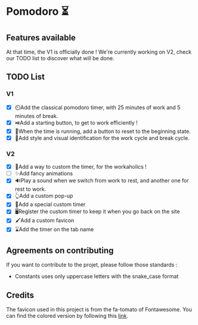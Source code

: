 # Pomodoro ⏳

## Features available

At that time, the V1 is officially done ! We're currently working on V2, check our TODO list to discover what will be done.

## TODO List

### V1

-   [x] ⏲️Add the classical pomodoro timer, with 25 minutes of work and 5 minutes of break.
-   [x] ⏯️Add a starting button, to get to work efficiently !
-   [x] 🏃When the time is running, add a button to reset to the beginning state.
-   [x] 🪪Add style and visual identification for the work cycle and break cycle.

### V2

-   [x] 📝Add a way to custom the timer, for the workaholics !
-   [ ] ✨Add fancy animations
-   [x] :loud_sound:Play a sound when we switch from work to rest, and another one for rest to work.
-   [x] :point_up_2:Add a custom pop-up
-   [x] 🤫Add a special custom timer
-   [x] 🖥️Register the custom timer to keep it when you go back on the site
-   [x] 🖌️Add a custom favicon
-   [x] ⌛Add the timer on the tab name

## Agreements on contributing

If you want to contribute to the projet, please follow those standards :

-   Constants uses only uppercase letters with the snake_case format

## Credits

The favicon used in this project is from the fa-tomato of Fontawesome.
You can find the colored version by following this [link](https://github.com/FortAwesome/Font-Awesome/issues/1183).
